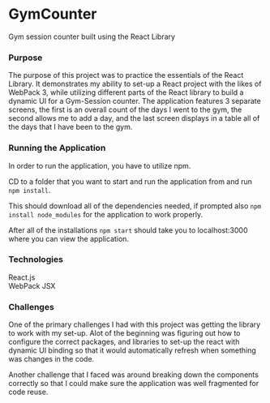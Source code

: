 # GymCounter
Gym session counter built using the React Library

### Purpose

The purpose of this project was to practice the essentials of the React Library. It demonstrates my ability to set-up a React project with the likes of WebPack 3, while utilizing different parts of the React library to build a dynamic UI for a Gym-Session counter. The application features 3 separate screens, the first is an overall count of the days I went to the gym, the second allows me to add a day, and the last screen displays in a table all of the days that I have been to the gym.

### Running the Application

In order to run the application, you have to utilize npm.

CD to a folder that you want to start and run the application from and run `npm install`.

This should download all of the dependencies needed, if prompted also `npm install node_modules` for the application to work properly.

After all of the installations `npm start` should take you to localhost:3000 where you can view the application.

### Technologies

React.js  
WebPack 
JSX

### Challenges

One of the primary challenges I had with this project was getting the library to work with my set-up. Alot of the beginning was figuring out how to configure the correct packages, and libraries to set-up the react with dynamic UI binding so that it would automatically refresh when something was changes in the code.

Another challenge that I faced was around breaking down the components correctly so that I could make sure the application was well fragmented for code reuse.
